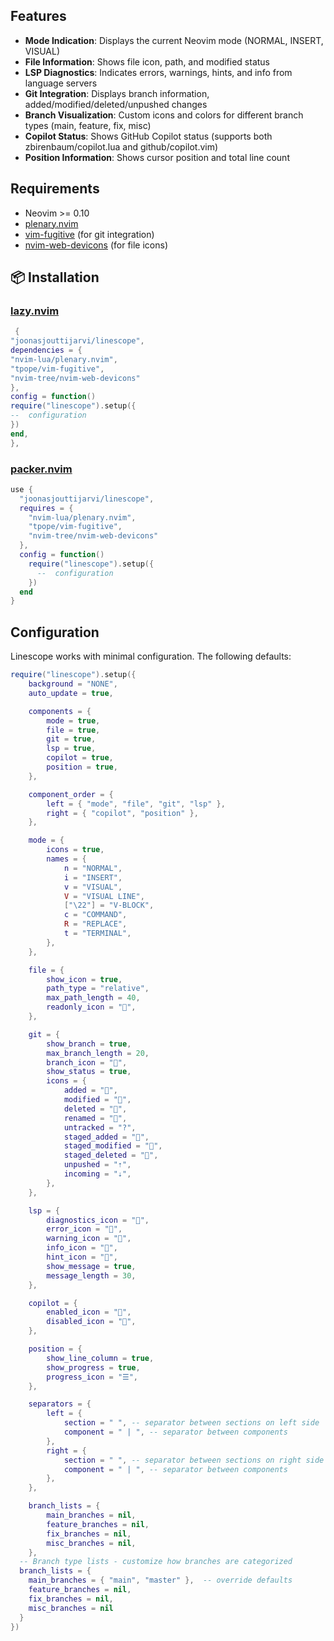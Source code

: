 ## Features

- **Mode Indication**: Displays the current Neovim mode (NORMAL, INSERT, VISUAL)
- **File Information**: Shows file icon, path, and modified status
- **LSP Diagnostics**: Indicates errors, warnings, hints, and info from language servers
- **Git Integration**: Displays branch information, added/modified/deleted/unpushed changes
- **Branch Visualization**: Custom icons and colors for different branch types (main, feature, fix, misc)
- **Copilot Status**: Shows GitHub Copilot status (supports both zbirenbaum/copilot.lua and github/copilot.vim)
- **Position Information**: Shows cursor position and total line count

## Requirements

- Neovim >= 0.10
- [plenary.nvim](https://github.com/nvim-lua/plenary.nvim)
- [vim-fugitive](https://github.com/tpope/vim-fugitive) (for git integration)
- [nvim-web-devicons](https://github.com/nvim-tree/nvim-web-devicons) (for file icons)

## 📦 Installation

### [lazy.nvim](https://github.com/folke/lazy.nvim)

```lua
 {
"joonasjouttijarvi/linescope",
dependencies = {
"nvim-lua/plenary.nvim",
"tpope/vim-fugitive",
"nvim-tree/nvim-web-devicons"
},
config = function()
require("linescope").setup({
--  configuration
})
end,
},
```

### [packer.nvim](https://github.com/wbthomason/packer.nvim)

```lua
use {
  "joonasjouttijarvi/linescope",
  requires = {
    "nvim-lua/plenary.nvim",
    "tpope/vim-fugitive",
    "nvim-tree/nvim-web-devicons"
  },
  config = function()
    require("linescope").setup({
      --  configuration
    })
  end
}
```

## Configuration

Linescope works with minimal configuration. The following defaults:

```lua
require("linescope").setup({
    background = "NONE",
    auto_update = true,

    components = {
        mode = true,
        file = true,
        git = true,
        lsp = true,
        copilot = true,
        position = true,
    },

    component_order = {
        left = { "mode", "file", "git", "lsp" },
        right = { "copilot", "position" },
    },

    mode = {
        icons = true,
        names = {
            n = "NORMAL",
            i = "INSERT",
            v = "VISUAL",
            V = "VISUAL LINE",
            ["\22"] = "V-BLOCK",
            c = "COMMAND",
            R = "REPLACE",
            t = "TERMINAL",
        },
    },

    file = {
        show_icon = true,
        path_type = "relative",
        max_path_length = 40,
        readonly_icon = "",
    },

    git = {
        show_branch = true,
        max_branch_length = 20,
        branch_icon = "",
        show_status = true,
        icons = {
            added = "",
            modified = "",
            deleted = "",
            renamed = "",
            untracked = "?",
            staged_added = "",
            staged_modified = "",
            staged_deleted = "",
            unpushed = "⇡",
            incoming = "⇣",
        },
    },

    lsp = {
        diagnostics_icon = "",
        error_icon = "",
        warning_icon = "",
        info_icon = "",
        hint_icon = "",
        show_message = true,
        message_length = 30,
    },

    copilot = {
        enabled_icon = "",
        disabled_icon = "",
    },

    position = {
        show_line_column = true,
        show_progress = true,
        progress_icon = "☰",
    },

    separators = {
        left = {
            section = " ", -- separator between sections on left side
            component = " | ", -- separator between components
        },
        right = {
            section = " ", -- separator between sections on right side
            component = " | ", -- separator between components
        },
    },

    branch_lists = {
        main_branches = nil,
        feature_branches = nil,
        fix_branches = nil,
        misc_branches = nil,
    },
  -- Branch type lists - customize how branches are categorized
  branch_lists = {
    main_branches = { "main", "master" },  -- override defaults
    feature_branches = nil,
    fix_branches = nil,
    misc_branches = nil
  }
})
```
